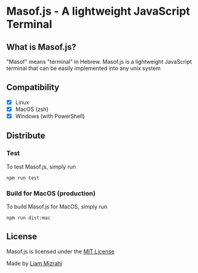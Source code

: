 # Masof.js - A lightweight JavaScript Terminal

## What is Masof.js?
"Masof" means "terminal" in Hebrew. Masof.js is a lightweight JavaScript terminal that can be easily implemented into any unix system

## Compatibility
- [x] Linux
- [x] MacOS (zsh)
- [x] Windows (with PowerShell)

## Distribute
### Test
To test Masof.js, simply run
```shell
npm run test
```

### Build for MacOS (production)
To build Masof.js for MacOS, simply run
```shell
npm run dist:mac
```


## License
Masof.js is licensed under the [MIT License]()

Made by [Liam Mizrahi](https://liammizrahi.com)
